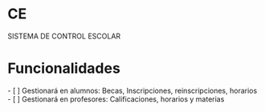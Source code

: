 # CE
SISTEMA DE CONTROL ESCOLAR
<H1>Funcionalidades</H1>
- [ ] Gestionará en alumnos: Becas, Inscripciones, reinscripciones, horarios  
- [ ] Gestionará en profesores: Calificaciones, horarios y materias  

